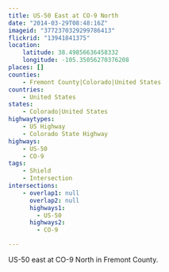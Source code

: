 ```yaml
---
title: US-50 East at CO-9 North
date: "2014-03-29T08:48:16Z"
imageid: "3772370329299786413"
flickrid: "13941841375"
location:
    latitude: 38.49856636458332
    longitude: -105.35056270376208
places: []
counties:
    - Fremont County|Colorado|United States
countries:
    - United States
states:
    - Colorado|United States
highwaytypes:
    - US Highway
    - Colorado State Highway
highways:
    - US-50
    - CO-9
tags:
    - Shield
    - Intersection
intersections:
    - overlap1: null
      overlap2: null
      highways1:
        - US-50
      highways2:
        - CO-9

---
```

US-50 east at CO-9 North in Fremont County.